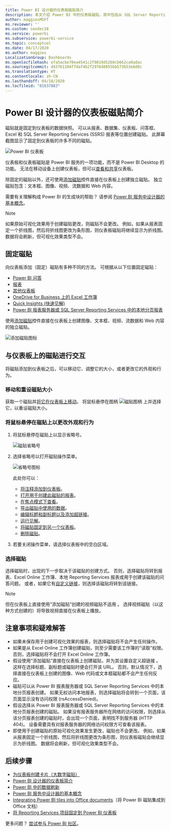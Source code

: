 ```yaml
---
title: Power BI 设计器的仪表板磁贴简介
description: 本文介绍 Power BI 中的仪表板磁贴，其中包括从 SQL Server Reporting Services (SSRS) 报表创建的磁贴。
author: maggiesMSFT
ms.reviewer: ''
ms.custom: seodec18
ms.service: powerbi
ms.subservice: powerbi-service
ms.topic: conceptual
ms.date: 04/17/2020
ms.author: maggies
LocalizationGroup: Dashboards
ms.openlocfilehash: efa5acbe70ea4541c2f9819d5260cb662ca0adac
ms.sourcegitcommit: d43761104f7daf4b2f297648855bb573b53e6d8c
ms.translationtype: HT
ms.contentlocale: zh-CN
ms.lasthandoff: 04/18/2020
ms.locfileid: "81637883"
---
```

# <a name="intro-to-dashboard-tiles-for-power-bi-designers"></a>Power BI 设计器的仪表板磁贴简介

磁贴就是固定到仪表板的数据快照。 可以从报表、数据集、仪表板、问答框、Excel 和 SQL Server Reporting Services (SSRS) 报表等位置创建磁贴。  此屏幕截图显示了固定到仪表板的许多不同的磁贴。

![Power BI 仪表板](media/service-dashboard-tiles/power-bi-dashboard.png)

仪表板和仪表板磁贴是 Power BI 服务的一项功能，而不是 Power BI Desktop 的功能。 无法在移动设备上创建仪表板，但可以[查看和共享](mobile-apps-view-dashboard.md)仪表板。

除固定的磁贴以外，还可使用[添加磁贴](service-dashboard-add-widget.md)控件直接在仪表板上创建独立磁贴。 独立磁贴包含：文本框、图像、视频、流数据和 Web 内容。

需要有关理解构成 Power BI 的生成块的帮助？ 请参阅 [Power BI 服务中设计器的基本概念](service-basic-concepts.md)。

> [!NOTE]
> 如果原始可视化效果用于创建磁贴更改，则磁贴不会更改。  例如，如果从报表固定一个折线图，然后将折线图更改为条形图，则仪表板磁贴将继续显示为折线图。 数据将会刷新，但可视化效果类型不会。
> 
> 

## <a name="pin-a-tile"></a>固定磁贴
向仪表板添加（固定）磁贴有多种不同的方法。 可根据从以下位置固定磁贴：

* [Power BI 问答](service-dashboard-pin-tile-from-q-and-a.md)
* [报表](service-dashboard-pin-tile-from-report.md)
* [其他仪表板](service-pin-tile-to-another-dashboard.md)
* [OneDrive for Business 上的 Excel 工作簿](service-dashboard-pin-tile-from-excel.md)
* [Quick Insights (快速见解)](service-insights.md)
* [Power BI 报表服务器或 SQL Server Reporting Services 中的本地分页报表](https://docs.microsoft.com/sql/reporting-services/pin-reporting-services-items-to-power-bi-dashboards)

使用[添加磁贴](service-dashboard-add-widget.md)控件直接在仪表板上创建图像、文本框、视频、流数据和 Web 内容的独立磁贴。

  ![添加磁贴图标](media/service-dashboard-tiles/add_widgetnew.png)

## <a name="interact-with-tiles-on-a-dashboard"></a>与仪表板上的磁贴进行交互
将磁贴添加到仪表板之后，可以移动它、调整它的大小，或者更改它的外观和行为。

### <a name="move-and-resize-a-tile"></a>移动和重设磁贴大小
获取一个磁贴并[将它在仪表板上移动](service-dashboard-edit-tile.md)。 将鼠标悬停在图柄 ![磁贴图柄](media/service-dashboard-tiles/resize-handle.jpg) 上并选择它，以重设磁贴大小。

### <a name="hover-over-a-tile-to-change-the-appearance-and-behavior"></a>将鼠标悬停在磁贴上以更改外观和行为
1. 将鼠标悬停在磁贴上以显示省略号。
   
    ![磁贴省略号](media/service-dashboard-tiles/ellipses_new.png)
2. 选择省略号以打开磁贴操作菜单。
   
    ![省略号图标](media/service-dashboard-tiles/power-bi-tile-menu.png)
   
    此处你可以：
   
     * [将注释添加到仪表板](consumer/end-user-comment.md)。
     * [打开用于创建此磁贴的报表](service-reports.md)。  
     * [在焦点模式下查看](service-focus-mode.md)。   
     * [导出磁贴中使用的数据](visuals/power-bi-visualization-export-data.md)。
     * [编辑标题和副标题以及添加超链接](service-dashboard-edit-tile.md)。 
     * [运行见解](service-insights.md)。 
     * [将磁贴固定到另一个仪表板](service-pin-tile-to-another-dashboard.md)。
     * [删除磁贴](service-dashboard-edit-tile.md)。

3. 若要关闭操作菜单，请选择仪表板中的空白区域。

### <a name="select-a-tile"></a>选择磁贴
选择磁贴时，出现的下一步取决于该磁贴的创建方式。 否则，选择磁贴将转到报表、Excel Online 工作簿、本地 Reporting Services 报表或用于创建该磁贴的问答问题。 或者，如果它有[自定义链接](service-dashboard-edit-tile.md)，则选择该磁贴将转到该链接。

> [!NOTE]
> 但在仪表板上直接使用“添加磁贴”创建的视频磁贴不适用  。 选择视频磁贴（以这种方式创建的）将导致视频直接在仪表板上播放。   
> 
> 

## <a name="considerations-and-troubleshooting"></a>注意事项和疑难解答

* 如果未保存用于创建可视化效果的报表，则选择磁贴将不会产生任何操作。
* 如果是从 Excel Online 工作簿创建磁贴，则至少需要该工作簿的“读取”权限。 否则，选择磁贴将不会打开 Excel Online 工作簿。
* 假设使用“添加磁贴”直接在仪表板上创建磁贴，并为其设置自定义超链接  。 这样在选择标题、副标题或磁贴时便会打开该 URL。 否则，默认情况下，选择直接在仪表板上创建的图像、Web 代码或文本框磁贴都不会产生任何反应。
* 磁贴可以从 Power BI 报表服务器或 SQL Server Reporting Services 中的本地分页报表创建。 如果无权访问本地报表，则选择磁贴将会转到一个页面，该页面显示没有访问权限 (rsAccessDenied)。
* 假设选择从 Power BI 报表服务器或 SQL Server Reporting Services 中的本地分页报表创建的磁贴。 如果没有报表服务器所在网络的访问权限，则选择从该分页报表创建的磁贴时，会出现一个页面，表明找不到服务器 (HTTP 404)。 设备需要具有对报表服务器的网络访问权限方可查看该报表。
* 即使用于创建磁贴的原始可视化效果发生更改，磁贴也不会更改。 例如，如果从报表固定一个折线图，然后将折线图更改为条形图，则仪表板磁贴会继续显示为折线图。 数据将会刷新，但可视化效果类型不会。

## <a name="next-steps"></a>后续步骤
- [为仪表板创建卡片（大数字磁贴）](power-bi-visualization-card.md)
- [Power BI 设计器的仪表板简介](service-dashboards.md)  
- [Power BI 中的数据刷新](refresh-data.md)
- [Power BI 服务中设计器的基本概念](service-basic-concepts.md)
- [Integrating Power BI tiles into Office documents](https://blogs.msdn.com/b/powerbidev/archive/2015/09/28/integrating-power-bi-tiles-into-office-documents.aspx)（将 Power BI 磁贴集成到 Office 文档）
- [将 Reporting Services 项目固定到 Power BI 仪表板](https://msdn.microsoft.com/library/mt604784.aspx)

更多问题？ [尝试参与 Power BI 社区](https://community.powerbi.com/)。

